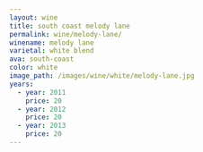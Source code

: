 ```yaml
---
layout: wine
title: south coast melody lane
permalink: wine/melody-lane/
winename: melody lane
varietal: white blend
ava: south-coast
color: white
image_path: /images/wine/white/melody-lane.jpg
years:
  - year: 2011
    price: 20
  - year: 2012
    price: 20
  - year: 2013
    price: 20
---
```



